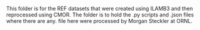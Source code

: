 This folder is for the REF datasets that were created using ILAMB3 and 
then reprocessed using CMOR. The folder is to hold the .py scripts and .json files where there are any.
file here were processed by Morgan Steckler at ORNL.
